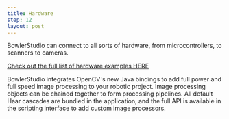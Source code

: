```yaml
---
title: Hardware
step: 12
layout: post
---
```


BowlerStudio can connect to all sorts of hardware, from microcontrollers, to scanners to cameras. 

[Check out the full list of hardware examples HERE](/Bowler-Studio-Hardware/DyIOScripting/)

BowlerStudio integrates OpenCV's new Java bindings to add full power and full speed image processing to your robotic project. 
Image processing objects can be chained together to form processing pipelines. All default Haar cascades are bundled in the application, and the full API is available in the scripting interface to add custom image processors. 

<script src="https://gist.github.com/madhephaestus/4db9defef935e2905690.js"></script>

